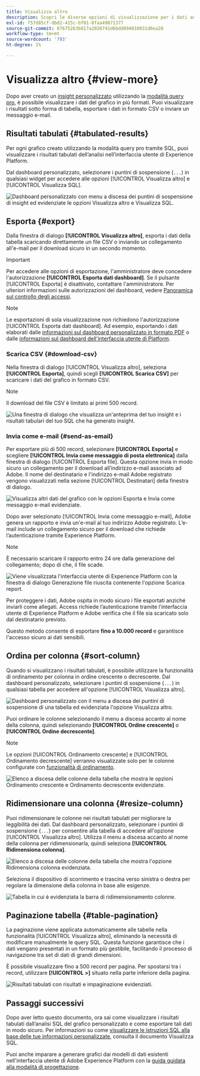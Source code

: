```yaml
---
title: Visualizza altro
description: Scopri le diverse opzioni di visualizzazione per i dati analizzati SQL. Dal dashboard personalizzato è possibile visualizzare i risultati tabulati dell’analisi o scaricare i dati elaborati in formato CSV.
exl-id: f57d85cf-dbd2-415c-bf01-8faa49871377
source-git-commit: 87675263b817a2026741d6bdd094010831d6ea28
workflow-type: tm+mt
source-wordcount: '793'
ht-degree: 1%

---
```


# Visualizza altro {#view-more}

Dopo aver creato un [insight personalizzato](./overview.md) utilizzando la [modalità query pro](./overview.md#query-pro-mode), è possibile visualizzare i dati del grafico in più formati. Puoi visualizzare i risultati sotto forma di tabella, esportare i dati in formato CSV o inviare un messaggio e-mail.

## Risultati tabulati {#tabulated-results}

Per ogni grafico creato utilizzando la modalità query pro tramite SQL, puoi visualizzare i risultati tabulati dell’analisi nell’interfaccia utente di Experience Platform.

Dal dashboard personalizzato, selezionare i puntini di sospensione (`...`) in qualsiasi widget per accedere alle opzioni [!UICONTROL Visualizza altro] e [!UICONTROL Visualizza SQL].

![Dashboard personalizzato con menu a discesa dei puntini di sospensione di insight ed evidenziate le opzioni Visualizza altro e Visualizza SQL.](../images/sql-insights-query-pro-mode/ellipses-dropdown.png)

## Esporta {#export}

Dalla finestra di dialogo **[!UICONTROL Visualizza altro]**, esporta i dati della tabella scaricando direttamente un file CSV o inviando un collegamento all&#39;e-mail per il download sicuro in un secondo momento.

>[!IMPORTANT]
>
>Per accedere alle opzioni di esportazione, l&#39;amministratore deve concedere l&#39;autorizzazione **[!UICONTROL Esporta dati dashboard]**. Se il pulsante [!UICONTROL Esporta] è disattivato, contattare l&#39;amministratore. Per ulteriori informazioni sulle autorizzazioni del dashboard, vedere [Panoramica sul controllo degli accessi](../../access-control/home.md).

>[!NOTE]
>
>Le esportazioni di sola visualizzazione non richiedono l&#39;autorizzazione [!UICONTROL Esporta dati dashboard]. Ad esempio, esportando i dati elaborati dalle [informazioni sul dashboard personalizzato in formato PDF](./export-pdf.md) o dalle [informazioni sul dashboard dell&#39;interfaccia utente di Platform](../download.md).

### Scarica CSV {#download-csv}

Nella finestra di dialogo [!UICONTROL Visualizza altro], seleziona **[!UICONTROL Esporta]**, quindi scegli **[!UICONTROL Scarica CSV]** per scaricare i dati del grafico in formato CSV.

>[!NOTE]
>
>Il download del file CSV è limitato ai primi 500 record.

![Una finestra di dialogo che visualizza un&#39;anteprima del tuo insight e i risultati tabulari del tuo SQL che ha generato insight.](../images/sql-insights-query-pro-mode/view-more-download-csv.png)

### Invia come e-mail {#send-as-email}

Per esportare più di 500 record, selezionare **[!UICONTROL Esporta]** e scegliere **[!UICONTROL Invia come messaggio di posta elettronica]** dalla finestra di dialogo [!UICONTROL Esporta file]. Questa opzione invia in modo sicuro un collegamento per il download all’indirizzo e-mail associato ad Adobe. Il nome del destinatario e l&#39;indirizzo e-mail Adobe registrato vengono visualizzati nella sezione [!UICONTROL Destinatari] della finestra di dialogo.

![Visualizza altri dati del grafico con le opzioni Esporta e Invia come messaggio e-mail evidenziate.](../images/sql-insights-query-pro-mode/send-as-email.png)

Dopo aver selezionato [!UICONTROL Invia come messaggio e-mail], Adobe genera un rapporto e invia un&#39;e-mail al tuo indirizzo Adobe registrato. L’e-mail include un collegamento sicuro per il download che richiede l’autenticazione tramite Experience Platform.

>[!NOTE]
>
>È necessario scaricare il rapporto entro 24 ore dalla generazione del collegamento; dopo di che, il file scade.

![Viene visualizzata l&#39;interfaccia utente di Experience Platform con la finestra di dialogo Generazione file riuscita contenente l&#39;opzione Scarica report.](../images/sql-insights-query-pro-mode/download-report.png)

Per proteggere i dati, Adobe ospita in modo sicuro i file esportati anziché inviarli come allegati. Access richiede l’autenticazione tramite l’interfaccia utente di Experience Platform e Adobe verifica che il file sia scaricato solo dal destinatario previsto.

Questo metodo consente di esportare **fino a 10.000 record** e garantisce l&#39;accesso sicuro ai dati sensibili.

## Ordina per colonna {#sort-column}

Quando si visualizzano i risultati tabulati, è possibile utilizzare la funzionalità di ordinamento per colonna in ordine crescente o decrescente. Dal dashboard personalizzato, selezionare i puntini di sospensione (`...`) in qualsiasi tabella per accedere all&#39;opzione [!UICONTROL Visualizza altro].

![Dashboard personalizzato con il menu a discesa dei puntini di sospensione di una tabella ed evidenziata l&#39;opzione Visualizza altro.](../images/sql-insights-query-pro-mode/advanced-ellipses-dropdown.png)

Puoi ordinare le colonne selezionando il menu a discesa accanto al nome della colonna, quindi selezionando **[!UICONTROL Ordine crescente]** o **[!UICONTROL Ordine decrescente]**.

>[!NOTE]
>
>Le opzioni [!UICONTROL Ordinamento crescente] e [!UICONTROL Ordinamento decrescente] verranno visualizzate solo per le colonne configurate con [funzionalità di ordinamento](./overview.md#advanced-attributes).

![Elenco a discesa delle colonne della tabella che mostra le opzioni Ordinamento crescente e Ordinamento decrescente evidenziate.](../images/sql-insights-query-pro-mode/advanced-sort-dropdown.png)

## Ridimensionare una colonna {#resize-column}

Puoi ridimensionare le colonne nei risultati tabulati per migliorare la leggibilità dei dati. Dal dashboard personalizzato, selezionare i puntini di sospensione (`...`) per consentire alla tabella di accedere all&#39;opzione [!UICONTROL Visualizza altro]. Utilizza il menu a discesa accanto al nome della colonna per ridimensionarla, quindi seleziona **[!UICONTROL Ridimensiona colonna]**.

![Elenco a discesa delle colonne della tabella che mostra l&#39;opzione Ridimensiona colonna evidenziata.](../images/sql-insights-query-pro-mode/advanced-resize-dropdown.png)

Seleziona il dispositivo di scorrimento e trascina verso sinistra o destra per regolare la dimensione della colonna in base alle esigenze.

![Tabella in cui è evidenziata la barra di ridimensionamento colonne.](../images/sql-insights-query-pro-mode/advanced-resize-column.png)

## Paginazione tabella {#table-pagination}

La paginazione viene applicata automaticamente alle tabelle nella funzionalità [!UICONTROL Visualizza altro], eliminando la necessità di modificare manualmente le query SQL. Questa funzione garantisce che i dati vengano presentati in un formato più gestibile, facilitando il processo di navigazione tra set di dati di grandi dimensioni.

È possibile visualizzare fino a 500 record per pagina. Per spostarsi tra i record, utilizzare **[!UICONTROL >]** situato nella parte inferiore della pagina.

![Risultati tabulati con risultati e impaginazione evidenziati.](../images/sql-insights-query-pro-mode/advanced-table-pagination.png)

## Passaggi successivi

Dopo aver letto questo documento, ora sai come visualizzare i risultati tabulati dall’analisi SQL del grafico personalizzato e come esportare tali dati in modo sicuro. Per informazioni su come [visualizzare le istruzioni SQL alla base delle tue informazioni personalizzate](./view-sql.md), consulta il documento Visualizza SQL.

Puoi anche imparare a generare grafici dai modelli di dati esistenti nell&#39;interfaccia utente di Adobe Experience Platform con la [guida guidata alla modalità di progettazione](../standard-dashboards.md).
